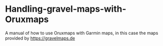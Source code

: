 # Handling-gravel-maps-with-Oruxmaps
A manual of how to use Oruxmaps with Garmin maps, in this case the maps provided by https://gravelmaps.de
